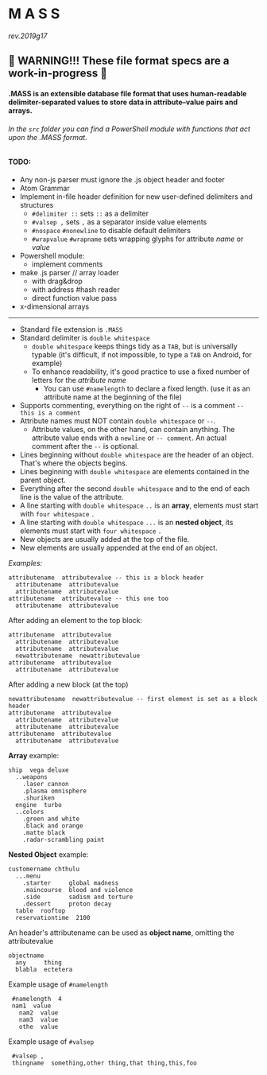 # M A S S
_rev.2019g17_

🔴 WARNING!!! These file format specs are a work-in-progress 🔴
---
#### .MASS is an extensible database file format that uses human-readable delimiter-separated values to store data in attribute–value pairs and arrays.
###### In the `src` folder you can find a PowerShell module with functions that act upon the .MASS format.
#### TODO:
  * Any non-js parser must ignore the .js object header and footer
  * Atom Grammar
  * Implement in-file header definition for new user-defined delimiters and structures
    - `#delimiter ::` sets `::` as a delimiter
    - `#valsep ,` sets `,` as a separator inside value elements
    - `#nospace` `#nonewline` to disable default delimiters
    - `#wrapvalue` `#wrapname` sets wrapping glyphs for attribute _name_ or _value_
  * Powershell module:
    - implement comments
  * make .js parser // array loader
    - with drag&drop
    - with address #hash reader
    - direct function value pass
  * x-dimensional arrays
---  
* Standard file extension is `.MASS`
* Standard delimiter is `double whitespace`
  - `double whitespace` keeps things tidy as a `TAB`, but is universally typable (it's difficult, if not impossible, to type a `TAB` on Android, for example)
  - To enhance readability, it's good practice to use a fixed number of letters for the _attribute name_
    + You can use `#namelength` to declare a fixed length. (use it as an attribute name at the beginning of the file)
* Supports commenting, everything on the right of `--` is a comment `-- this is a comment`
* Attribute names must NOT contain `double whitespace` or `--`.
  - Attribute values, on the other hand, can contain anything. The attribute value ends with a `newline` or `-- comment`. An actual comment after the `--` is optional.
* Lines beginning without `double whitespace` are the header of an object. That's where the objects begins.
* Lines beginning with `double whitespace` are elements contained in the parent object.
* Everything after the second `double whitespace` and to the end of each line is the value of the attribute.
* A line starting with `double whitespace` `..` is an **array**, elements must start with `four whitespace` `.`
* A line starting with `double whitespace` `...` is an **nested object**, its elements must start with `four whitespace` `.`
* New objects are usually added at the top of the file.
* New elements are usually appended at the end of an object.

_Examples:_

~~~~
attributename  attributevalue -- this is a block header
  attributename  attributevalue
  attributename  attributevalue
attributename  attributevalue -- this one too
  attributename  attributevalue
~~~~
After adding an element to the top block:
~~~~
attributename  attributevalue
  attributename  attributevalue
  attributename  attributevalue
  newattributename  newattributevalue
attributename  attributevalue
  attributename  attributevalue
~~~~
After adding a new block (at the top)
~~~~
newattributename  newattributevalue -- first element is set as a block header
attributename  attributevalue
  attributename  attributevalue
  attributename  attributevalue
attributename  attributevalue
  attributename  attributevalue
~~~~

**Array** example:
~~~~
ship  vega deluxe
  ..weapons
    .laser cannon
    .plasma omnisphere
    .shuriken
  engine  turbo
  ..colors
    .green and white
    .black and orange
    .matte black
    .radar-scrambling paint
~~~~

**Nested Object** example:
~~~~
customername chthulu
  ...menu
    .starter     global madness
    .maincourse  blood and violence
    .side        sadism and torture
    .dessert     proton decay
  table  rooftop
  reservationtime  2100
~~~~

An header's attributename can be used as **object name**, omitting the attributevalue
~~~~
objectname
  any     thing
  blabla  ectetera
~~~~

Example usage of `#namelength`
~~~~
 #namelength  4
 nam1  value
   nam2  value
   nam3  value
   othe  value
~~~~

Example usage of `#valsep`
~~~~
 #valsep ,
 thingname  something,other thing,that thing,this,foo
~~~~
